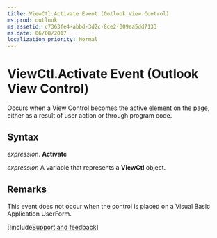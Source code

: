 ```yaml
---
title: ViewCtl.Activate Event (Outlook View Control)
ms.prod: outlook
ms.assetid: c7363fe4-abbd-3d2c-8ce2-009ea5dd7133
ms.date: 06/08/2017
localization_priority: Normal
---
```



# ViewCtl.Activate Event (Outlook View Control)

Occurs when a View Control becomes the active element on the page, either as a result of user action or through program code.


## Syntax

 _expression_. **Activate**

_expression_ A variable that represents a  **ViewCtl** object.


## Remarks

This event does not occur when the control is placed on a Visual Basic Application UserForm.

[!include[Support and feedback](~/includes/feedback-boilerplate.md)]